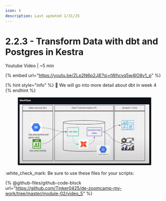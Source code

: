 ```yaml
---
icon: k
description: Last updated 1/31/25
---
```


# 2.2.3 - Transform Data with dbt and Postgres in Kestra

Youtube Video | \~5 min

{% embed url="https://youtu.be/ZLp2N6p2JjE?si=tWhcvq5w4lO8v1_p" %}

{% hint style="info" %}
:eyes: We will go into more detail about dbt in week 4
{% endhint %}

<figure><img src="../../.gitbook/assets/Screen Shot 2025-01-29 at 6.34.11 PM.png" alt=""><figcaption></figcaption></figure>

:white\_check\_mark: Be sure to use these files for your scripts:

{% @github-files/github-code-block url="https://github.com/Tinker0425/de-zoomcamp-my-work/tree/master/module-02/video_5" %}
